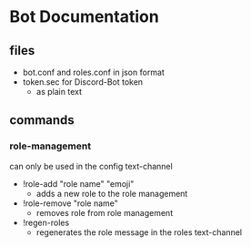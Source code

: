 # Bot Documentation

## files

* bot.conf and roles.conf in json format
* token.sec for Discord-Bot token
    * as plain text

## commands

### role-management
can only be used in the config text-channel
* !role-add "role name" "emoji"
    * adds a new role to the role management
* !role-remove "role name"
    * removes role from role management
* !regen-roles
    * regenerates the role message in the roles text-channel